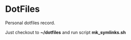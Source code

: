 DotFiles 
=========

Personal dotfiles record.

Just checkout to __~/dotfiles__ and run script __mk_symlinks.sh__
